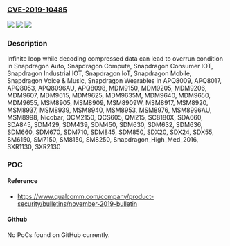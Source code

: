 ### [CVE-2019-10485](https://cve.mitre.org/cgi-bin/cvename.cgi?name=CVE-2019-10485)
![](https://img.shields.io/static/v1?label=Product&message=Snapdragon%20Auto%2C%20Snapdragon%20Compute%2C%20Snapdragon%20Consumer%20IOT%2C%20Snapdragon%20Industrial%20IOT%2C%20Snapdragon%20IoT%2C%20Snapdragon%20Mobile%2C%20Snapdragon%20Voice%20%26%20Music%2C%20Snapdragon%20Wearables&color=blue)
![](https://img.shields.io/static/v1?label=Version&message=n%2Fa&color=blue)
![](https://img.shields.io/static/v1?label=Vulnerability&message=Loop%20With%20Unreachable%20Exit%20Condition%20in%20GSM%20EDGE%20Radio%20Access%20Network&color=brighgreen)

### Description

Infinite loop while decoding compressed data can lead to overrun condition in Snapdragon Auto, Snapdragon Compute, Snapdragon Consumer IOT, Snapdragon Industrial IOT, Snapdragon IoT, Snapdragon Mobile, Snapdragon Voice & Music, Snapdragon Wearables in APQ8009, APQ8017, APQ8053, APQ8096AU, APQ8098, MDM9150, MDM9205, MDM9206, MDM9607, MDM9615, MDM9625, MDM9635M, MDM9640, MDM9650, MDM9655, MSM8905, MSM8909, MSM8909W, MSM8917, MSM8920, MSM8937, MSM8939, MSM8940, MSM8953, MSM8976, MSM8996AU, MSM8998, Nicobar, QCM2150, QCS605, QM215, SC8180X, SDA660, SDA845, SDM429, SDM439, SDM450, SDM630, SDM632, SDM636, SDM660, SDM670, SDM710, SDM845, SDM850, SDX20, SDX24, SDX55, SM6150, SM7150, SM8150, SM8250, Snapdragon_High_Med_2016, SXR1130, SXR2130

### POC

#### Reference
- https://www.qualcomm.com/company/product-security/bulletins/november-2019-bulletin

#### Github
No PoCs found on GitHub currently.

